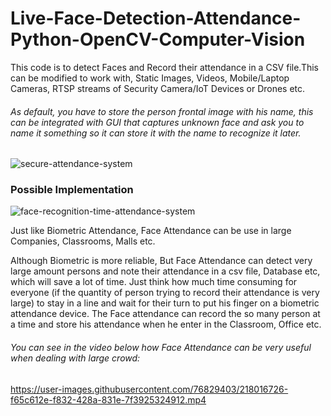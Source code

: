 # Live-Face-Detection-Attendance-Python-OpenCV-Computer-Vision
This code is to detect Faces and Record their attendance in a CSV file.This can be modified to work with, Static Images, Videos, Mobile/Laptop Cameras, RTSP streams of Security Camera/IoT Devices or Drones etc.

###### As default, you have to store the person frontal image with his name, this can be integrated with GUI that captures unknown face and ask you to name it something so it can store it with the name to recognize it later.





![secure-attendance-system](https://user-images.githubusercontent.com/76829403/218011455-83e29805-2cc8-41bd-961a-5cfadf0748bd.png)




### Possible Implementation 

![face-recognition-time-attendance-system](https://user-images.githubusercontent.com/76829403/218011540-83049545-bbe7-4473-8b7e-6beea0cf6eee.jpg)

Just like Biometric Attendance, Face Attendance can be use in large Companies, Classrooms, Malls etc.

Although Biometric is more reliable, But Face Attendance can detect very large amount persons and note their attendance in a csv file, Database etc, which will save a lot of time.
Just think how much time consuming for everyone (if the quantity of person trying to record their attendance is very large) to stay in a line and wait for their turn to put his finger on a biometric attendance device.
The Face attendance can record the so many person at a time and store his attendance when he enter in the Classroom, Office etc.


###### You can see in the video below how Face Attendance can be very useful when dealing with large crowd:



https://user-images.githubusercontent.com/76829403/218016726-f65c612e-f832-428a-831e-7f3925324912.mp4

